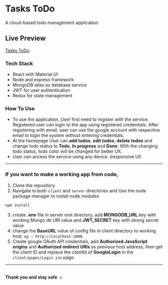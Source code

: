 # Tasks ToDo

A cloud-based todo management application

## Live Preview
[Tasks ToDo](https://tasks-todo-mern.herokuapp.com)

### Tech Stack
- React with Material UI
- Node and express framework
- MongoDB atlas as database service
- JWT for user authentication
- Redux for state management 

### How To Use
- To use the application, User first need to register with the service. Registered user can login to the app using registered credentials. After registering with email, user can use the google account with respective email to login the system without entering credentials.
- At the homepage User can **add todos**, **edit todos**, **delete todos** and change todo status to **Todo**, **In progress** and **Done**. With the changing todo status, todo color will be changed for better UX.
- User can access the service using any device. (responsive UI)

---
### If you want to make a working app from code,

1. Clone the repository
2. Navigate to both `client` and `server` directories and Use the node package manager to install node modules

```bash
npm install 
```
3. create **.env** file in server root directory, add **MONGODB_URL** key with working Mongo db URI value and **JWT_SECRET** key with strong secret value
4. change the **BaseURL** value of config file in client directory to working host.  `eg : http://localhost:3000`
5. Create google OAuth API credentials, add **Authorized JavaScript origins** and **Authorized redirect URIs** as previous host address, then get the client ID and replace the clientId of **GoogleLogin** in the `client/pages/Login.jsx` page.

---

\
**Thank you and stay safe** :relaxed:



